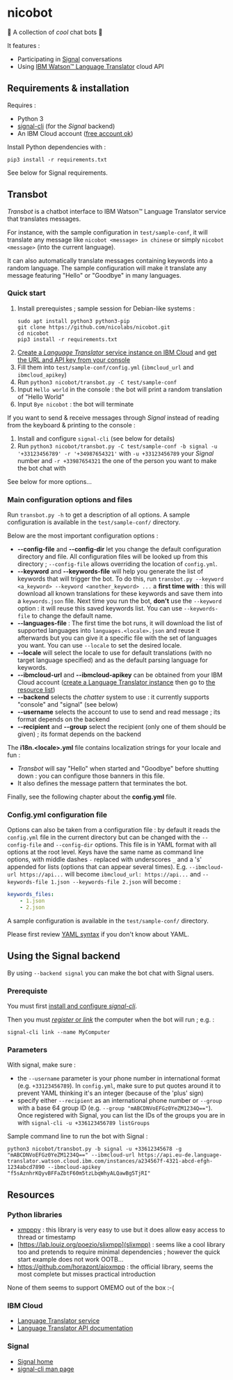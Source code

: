 # nicobot

🤟 A collection of *cool* chat bots 🤟

It features :

- Participating in [Signal](https://www.signal.org/fr/) conversations
- Using [IBM Watson™ Language Translator](https://cloud.ibm.com/apidocs/language-translator) cloud API


## Requirements & installation

Requires :

- Python 3
- [signal-cli](https://github.com/AsamK/signal-cli) (for the *Signal* backend)
- An IBM Cloud account ([free account ok](https://www.ibm.com/cloud/free))

Install Python dependencies with :

    pip3 install -r requirements.txt

See below for Signal requirements.


## Transbot

*Transbot* is a chatbot interface to IBM Watson™ Language Translator service that translates messages.

For instance, with the sample configuration in `test/sample-conf`, it will translate any message like `nicobot <message> in chinese` or simply `nicobot  <message>` (into the current language).

It can also automatically translate messages containing keywords into a random language. The sample configuration will make it translate any message featuring "Hello" or "Goodbye" in many languages.

### Quick start

1. Install prerequistes ; sample session for Debian-like systems :
    ```
    sudo apt install python3 python3-pip
    git clone https://github.com/nicolabs/nicobot.git
    cd nicobot
    pip3 install -r requirements.txt
    ```
2. [Create a *Language Translator* service instance on IBM Cloud](https://cloud.ibm.com/catalog/services/language-translator) and [get the URL and API key from your console](https://cloud.ibm.com/resources?groups=resource-instance)
3. Fill them into `test/sample-conf/config.yml` (`ibmcloud_url` and `ibmcloud_apikey`)
4. Run `python3 nicobot/transbot.py -C test/sample-conf`
5. Input `Hello world` in the console : the bot will print a random translation of "Hello World"
6. Input `Bye nicobot` : the bot will terminate

If you want to send & receive messages through *Signal* instead of reading from the keyboard & printing to the console :

1. Install and configure `signal-cli` (see below for details)
2. Run `python3 nicobot/transbot.py -C test/sample-conf -b signal -u '+33123456789' -r '+34987654321'` with `-u +33123456789` your *Signal* number and `-r +33987654321` the one of the person you want to make the bot chat with

See below for more options...


### Main configuration options and files

Run `transbot.py -h` to get a description of all options.
A sample configuration is available in the `test/sample-conf/` directory.

Below are the most important configuration options :

- **--config-file** and **--config-dir** let you change the default configuration directory and file. All configuration files will be looked up from this directory ; `--config-file` allows overriding the location of `config.yml`.
- **--keyword** and **--keywords-file** will help you generate the list of keywords that will trigger the bot. To do this, run `transbot.py --keyword <a_keyword> --keyword <another_keyword> ...` a **first time with** : this will download all known translations for these keywords and save them into a `keywords.json` file. Next time you run the bot, **don't** use the `--keyword` option : it will reuse this saved keywords list. You can use `--keywords-file` to change the default name.
- **--languages-file** : The first time the bot runs, it will download the list of supported languages into `languages.<locale>.json` and reuse it afterwards but you can give it a specific file with the set of languages you want. You can use `--locale` to set the desired locale.
- **--locale** will select the locale to use for default translations (with no target language specified) and as the default parsing language for keywords.
- **--ibmcloud-url** and **--ibmcloud-apikey** can be obtained from your IBM Cloud account ([create a Language Translator instance](https://cloud.ibm.com/apidocs/language-translator) then go to [the resource list](https://cloud.ibm.com/resources?groups=resource-instance))
- **--backend** selects the *chatter* system to use : it currently supports "console" and "signal" (see below)
- **--username** selects the account to use to send and read message ; its format depends on the backend
- **--recipient** and **--group** select the recipient (only one of them should be given) ; its format depends on the backend

The **i18n.\<locale>.yml** file contains localization strings for your locale and fun :
- *Transbot* will say "Hello" when started and "Goodbye" before shutting down : you can configure those banners in this file.
- It also defines the message pattern that terminates the bot.

Finally, see the following chapter about the **config.yml** file.


### Config.yml configuration file

Options can also be taken from a configuration file : by default it reads the `config.yml` file in the current directory but can be changed with the `--config-file` and `--config-dir` options.
This file is in YAML format with all options at the root level. Keys have the same name as command line options, with middle dashes `-` replaced with underscores `_` and a 's' appended for lists (options that can appear several times).
E.g. `--ibmcloud-url https://api...` will become `ibmcloud_url: https://api...` and `--keywords-file 1.json --keywords-file 2.json` will become :
```yaml
keywords_files:
    - 1.json
    - 2.json
```

A sample configuration is available in the `test/sample-conf/` directory.

Please first review [YAML syntax](https://yaml.org/spec/1.1/#id857168) if you don't know about YAML.


## Using the Signal backend

By using `--backend signal` you can make the bot chat with Signal users.

### Prerequiste

You must first [install and configure *signal-cli*](https://github.com/AsamK/signal-cli#installation).

Then you must [*register* or *link*](https://github.com/AsamK/signal-cli/blob/master/man/signal-cli.1.adoc) the computer when the bot will run ; e.g. :

    signal-cli link --name MyComputer

### Parameters

With signal, make sure :

- the `--username` parameter is your phone number in international format (e.g. `+33123456789`). In `config.yml`, make sure to put quotes around it to prevent YAML thinking it's an integer (because of the 'plus' sign)
- specify either `--recipient` as an international phone number or `--group` with a base 64 group ID (e.g. `--group "mABCDNVoEFGz0YeZM1234Q=="`). Once registered with Signal, you can list the IDs of the groups you are in with `signal-cli -u +336123456789 listGroups`

Sample command line to run the bot with Signal :

    python3 nicobot/transbot.py -b signal -u +33612345678 -g "mABCDNVoEFGz0YeZM1234Q==" --ibmcloud-url https://api.eu-de.language-translator.watson.cloud.ibm.com/instances/a234567f-4321-abcd-efgh-1234abcd7890 --ibmcloud-apikey "f5sAznhrKQyvBFFaZbtF60m5tzLbqWhyALQawBg5TjRI"



## Resources

### Python libraries

- [xmpppy](https://github.com/xmpppy/xmpppy) : this library is very easy to use but it does allow easy access to thread or timestamp
- [https://lab.louiz.org/poezio/slixmpp](slixmpp) : seems like a cool library too and pretends to require minimal dependencies ; however the quick start example does not work OOTB...
- https://github.com/horazont/aioxmpp : the official library, seems the most complete but misses practical introduction

None of them seems to support OMEMO out of the box :-(

### IBM Cloud

- [Language Translator service](https://cloud.ibm.com/catalog/services/language-translator)
- [Language Translator API documentation](https://cloud.ibm.com/apidocs/language-translator)

### Signal

- [Signal home](https://signal.org/)
- [signal-cli man page](https://github.com/AsamK/signal-cli/blob/master/man/signal-cli.1.adoc)

